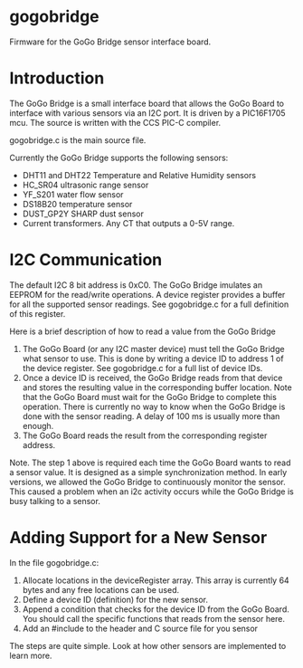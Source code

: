 # gogobridge
Firmware for the GoGo Bridge sensor interface board.

# Introduction
The GoGo Bridge is a small interface board that allows the GoGo Board to interface with various sensors via an I2C port. It is driven by a PIC16F1705 mcu. The source is written with the CCS PIC-C compiler. 

gogobridge.c is the main source file.

Currently the GoGo Bridge supports the following sensors:
- DHT11 and DHT22 Temperature and Relative Humidity sensors
- HC_SR04 ultrasonic range sensor
- YF_S201 water flow sensor
- DS18B20 temperature sensor
- DUST_GP2Y SHARP dust sensor
- Current transformers. Any CT that outputs a 0-5V range.

# I2C Communication

The default I2C 8 bit address is 0xC0. The GoGo Bridge imulates an EEPROM for the read/write operations. A device register provides a 
buffer for all the supported sensor readings. See gogobridge.c for a full definition of this register. 

Here is a brief description of how to read a value from the GoGo Bridge
1. The GoGo Board (or any I2C master device) must tell the GoGo Bridge what sensor to use. This is done by writing a device ID to
   address 1 of the device register. See gogobridge.c for a full list of device IDs.
2. Once a device ID is received, the GoGo Bridge reads from that device and stores the resulting value in the corresponding 
   buffer location. Note that the GoGo Board must wait for the GoGo Bridge to complete this operation. There is currently no way to
   know when the GoGo Bridge is done with the sensor reading. A delay of 100 ms is usually more than enough.
3. The GoGo Board reads the result from the corresponding register address.

Note. The step 1 above is required each time the GoGo Board wants to read a sensor value. It is designed as a simple 
      synchronization method. In early versions, we allowed the GoGo Bridge to continuously monitor the sensor. 
      This caused a problem when an i2c activity occurs while the GoGo Bridge is busy talking to a sensor. 

# Adding Support for a New Sensor

In the file gogobridge.c:
1. Allocate locations in the deviceRegister array. 
   This array is currently 64 bytes and any free locations can be used. 
2. Define a device ID (definition) for the new sensor.
3. Append a condition that checks for the device ID from the GoGo Board. You should call the specific functions that
   reads from the sensor here.
4. Add an #include to the header and C source file for you sensor

The steps are quite simple. Look at how other sensors are implemented to learn more.

